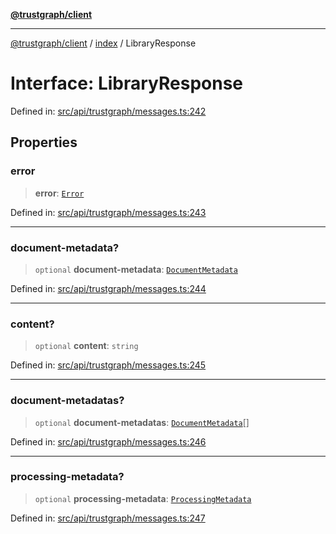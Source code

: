 [**@trustgraph/client**](../../README.md)

***

[@trustgraph/client](../../README.md) / [index](../README.md) / LibraryResponse

# Interface: LibraryResponse

Defined in: [src/api/trustgraph/messages.ts:242](https://github.com/trustgraph-ai/trustgraph-ts-client/blob/dd779923b4eaffccd17ba61aaee70d2766e28e49/src/api/trustgraph/messages.ts#L242)

## Properties

### error

> **error**: [`Error`](../type-aliases/Error.md)

Defined in: [src/api/trustgraph/messages.ts:243](https://github.com/trustgraph-ai/trustgraph-ts-client/blob/dd779923b4eaffccd17ba61aaee70d2766e28e49/src/api/trustgraph/messages.ts#L243)

***

### document-metadata?

> `optional` **document-metadata**: [`DocumentMetadata`](DocumentMetadata.md)

Defined in: [src/api/trustgraph/messages.ts:244](https://github.com/trustgraph-ai/trustgraph-ts-client/blob/dd779923b4eaffccd17ba61aaee70d2766e28e49/src/api/trustgraph/messages.ts#L244)

***

### content?

> `optional` **content**: `string`

Defined in: [src/api/trustgraph/messages.ts:245](https://github.com/trustgraph-ai/trustgraph-ts-client/blob/dd779923b4eaffccd17ba61aaee70d2766e28e49/src/api/trustgraph/messages.ts#L245)

***

### document-metadatas?

> `optional` **document-metadatas**: [`DocumentMetadata`](DocumentMetadata.md)[]

Defined in: [src/api/trustgraph/messages.ts:246](https://github.com/trustgraph-ai/trustgraph-ts-client/blob/dd779923b4eaffccd17ba61aaee70d2766e28e49/src/api/trustgraph/messages.ts#L246)

***

### processing-metadata?

> `optional` **processing-metadata**: [`ProcessingMetadata`](ProcessingMetadata.md)

Defined in: [src/api/trustgraph/messages.ts:247](https://github.com/trustgraph-ai/trustgraph-ts-client/blob/dd779923b4eaffccd17ba61aaee70d2766e28e49/src/api/trustgraph/messages.ts#L247)
